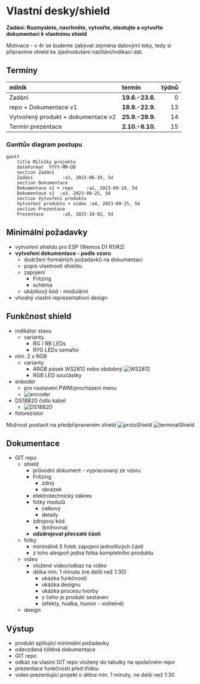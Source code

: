 # Vlastní desky/shield
**Zadání: Rozmyslete, navrhněte, vytvořte, otestujte a vytvořte dokumentaci k vlastnímu shield**

Motivace - v 4r se budeme zabývat zejména datovými toky, tedy si připravíme shield ke zjednodušení načítání/indikaci dat.

## Termíny
| milník | termín | týdnů |
|:- | :- | -:|
| Zadání | **19.6.-23.6.**| 0 |
| repo + Dokumentace v1 | **18.9.-22.9.** | 13 |
| Vytvořený produkt + dokumentace v2 | **25.9.-29.9.** | 14 |
| Termín prezentace | **2.10.-6.10.** | 15 |

### Ganttův diagram postupu
```mermaid
gantt
    title Milníky projektu
    dateFormat  YYYY-MM-DD
    section Zadání
    Zadání           :a1, 2023-06-19, 5d
    section Dokumentace
    Dokumentace v1 + repo     :a2, 2023-09-18, 5d
    Dokumentace v2  :a3, 2023-09-25, 5d
    section Vytvoření produktu
    Vytvoření produktu + video :a4, 2023-09-25, 5d
    section Prezentace
    Prezentace       :a5, 2023-10-02, 5d
```

## Minimální požadavky
* vytvoření shieldu pro ESP (Wemos D1 R1/R2)
* **vytvoření dokumentace - podle vzoru**
  * dodržení formálních požadavků na dokumentaci
  * popis vlastností shieldu
  * zapojení
    * Fritzing
    * schéma
  * ukázkový kód - modulární
* vhodný vlastní reprezentativní design

## Funkčnost shield
* indikátor stavu
  * varianty
    * RG / RB LEDs
    * RYG LEDs semafor
* min. 2 x RGB
  * varianty
    * ARGB pásek WS2812 nebo obdobný ![WS2812](soubory/ws2812.jpg) 
    * RGB LED součástky
* enkodér
  * pro nastavení PWM/procházení menu
  * ![encoder](soubory/encoder.jpg)
* DS18B20 čidlo kabel
  * ![DS18B20](soubory/ds18b20.jpg)
* fotorezistor

Možnost postavit na předpřipraveném shield
![protoShield](soubory/protoShield.jpg)
![terminalShield](soubory/terminalShield.jpg)

## Dokumentace
* GIT repo
  * shield
      * průvodní dokument - vypracovaný ze vzoru
      * Fritzing
        * zdroj
        * obrázek
      * elektrotechnický nákres
      * fotky modulů
        * celkový
        * detaily
      * zdrojový kód
        * (knihovna)
    * **odzdrojovat převzaté části**
  * fotky
    * minimálně 5 fotek zapojení jednotlivých částí
    * z toho alespoň jedna fotka kompletního produktu
  * video
    * vložené video/odkaz na video
    * délka min. 1 minutu (ne delší než 1:30)
      * ukázka funkčnosti
      * ukázka designu
      * ukázka procesu tvorby
      * z čeho je produkt sestaven
      * (efekty, hudba, humor - volitelně)
  * design

## Výstup
* produkt splňující minimální požadavky
* odevzdaná tištěná dokumentace
* GIT repo
* odkaz na vlastní GIT repo vložený do tabulky na společném repo
* prezentace funkčnosti před třídou
* video prezentující projekt o délce min. 1 minuty, ne delší než 1:30
